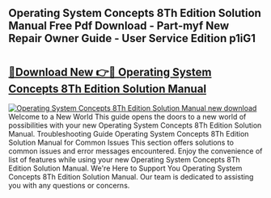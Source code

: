## Operating System Concepts 8Th Edition Solution Manual Free Pdf Download - Part-myf New Repair Owner Guide - User Service Edition p1iG1

# <h2><a href="http://bc57640.oget.top/?id=Operating+System+Concepts+8Th+Edition+Solution+Manual">🔗Download New 👉🔴 Operating System Concepts 8Th Edition Solution Manual</a></h2>

[![Operating System Concepts 8Th Edition Solution Manual new download](https://i.imgur.com/5g1atiW.png)](http://bc57640.oget.top/?id=Operating+System+Concepts+8Th+Edition+Solution+Manual)
Welcome to a New World This guide opens the doors to a new world of possibilities with your new Operating System Concepts 8Th Edition Solution Manual. Troubleshooting Guide Operating System Concepts 8Th Edition Solution Manual for Common Issues This section offers solutions to common issues and error messages encountered. Enjoy the convenience of list of features while using your new Operating System Concepts 8Th Edition Solution Manual. We're Here to Support You Operating System Concepts 8Th Edition Solution Manual. Our team is dedicated to assisting you with any questions or concerns.
